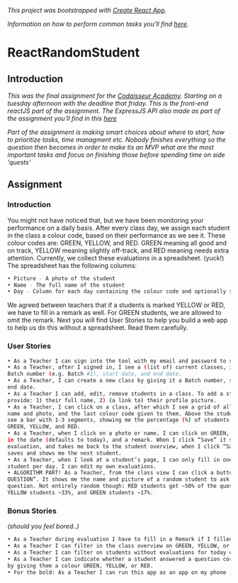 *This project was bootstrapped with [Create React App](https://github.com/facebookincubator/create-react-app).*

*Information on how to perform common tasks you'll find [here](https://github.com/facebookincubator/create-react-app/blob/master*/packages/react-scripts/template/README.md).*

# ReactRandomStudent

## Introduction

*This was the final assignment for the [Codaisseur Academy](https://www.codaisseur.com/). Starting on a tuesday afternoon with the deadline that friday. This is the front-end reactJS part of the assignment. The ExpressJS API also made as part of the assignment you'll find in this [here](https://github.com/nojas01/apiRandomStudent)*


*Part of the assignment is making smart choices about where to start, how to prioritize tasks, time managment etc. Nobody finishes everything so the question then becomes in order to make tis an MVP what are the most important tasks and focus on finishing those before spending time on side 'quests'*


## Assignment

### Introduction
You might not have noticed that, but we have been monitoring your performance on a
daily basis. After every class day, we assign each student in the class a colour code,
based on their performance as we see it. These colour codes are: GREEN, YELLOW, and
RED. GREEN meaning all good and on track, YELLOW meaning slightly off-track, and
RED meaning needs extra attention.
Currently, we collect these evaluations in a spreadsheet. (yuck!) The spreadsheet has
the following columns:
```bash
• Picture - A photo of the student
• Name - The full name of the student
• Day - Column for each day containing the colour code and optionally some remarks
```
We agreed between teachers that if a students is marked YELLOW or RED, we have to fill
in a remark as well. For GREEN students, we are allowed to omit the remark.
Next you will find User Stories to help you build a web app to help us do this without a
spreadsheet. Read them carefully.

### User Stories
```bash
• As a Teacher I can sign into the tool with my email and password to start using it
• As a Teacher, after I signed in, I see a (list of) current classes, identifiable by their
Batch number (e.g. Batch #1), start date, and end date.
• As a Teacher, I can create a new class by giving it a Batch number, start date, and
end date.
• As a Teacher I can add, edit, remove students in a class. To add a student I need to
provide: 1) their full name, 2) (a link to) their profile picture.
• As a Teacher, I can click on a class, after which I see a grid of all the students by their
name and photo, and the last colour code given to them. Above the students grid, I
see a bar with 1-3 segments, showing me the percentage (%) of students evaluated
GREEN, YELLOW, and RED.
• As a Teacher, when I click on a photo or name, I can click on GREEN, YELLOW, or RED, fill
in the date (defaults to today), and a remark. When I click “Save” it saves my
evaluation, and takes me back to the student overview, when I click “Save and Next” it
saves and shows me the next student.
• As a Teacher, when I look at a student’s page, I can only fill in one evaluation per
student per day. I can edit my own evaluations.
• ALGORITHM PART! As a Teacher, from the class view I can click a button “ASK A
QUESTION”. It shows me the name and picture of a random student to ask a
question. Not entirely random though: RED students get ~50% of the questions
YELLOW students ~33%, and GREEN students ~17%.
```
### Bonus Stories
*(should you feel bored..)*
```bash
• As a Teacher during evaluation I have to fill in a Remark if I filled in YELLOW or RED.
• As a Teacher I can filter in the class overview on GREEN, YELLOW, or RED
• As a Teacher I can filter on students without evaluations for today or a specific date.
• As a Teacher I can indicate whether a student answered a question correctly or not,
by giving them a colour GREEN, YELLOW, or RED.
• For the bold: As a Teacher I can run this app as an app on my phone ;)
```
